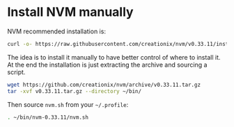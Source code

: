 # Install NVM manually

NVM recommended installation is:
```bash
curl -o- https://raw.githubusercontent.com/creationix/nvm/v0.33.11/install.sh | bash
```
The idea is to install it manually to have better control of where to install it.
At the end the installation is just extracting the archive and sourcing a script.
```bash
wget https://github.com/creationix/nvm/archive/v0.33.11.tar.gz
tar -xvf v0.33.11.tar.gz --directory ~/bin/
```
Then source `nvm.sh` from your `~/.profile`:
```bash
. ~/bin/nvm-0.33.11/nvm.sh
```
